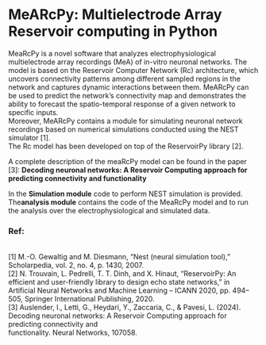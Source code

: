# MeARcPy: Multielectrode Array Reservoir computing in Python

MeaRcPy is a novel software that analyzes electrophysiological multielectrode array recordings (MeA) of in-vitro neuronal networks. The model is based on the Reservoir Computer Network (Rc) architecture, which uncovers connectivity patterns among different sampled regions in the network and captures dynamic interactions between them. MeARcPy can be used to predict the network’s connectivity map and demonstrates the ability to forecast the spatio-temporal response of a given network to specific inputs.\
Moreover, MeARcPy contains a module for simulating neuronal network recordings based on numerical simulations conducted using the NEST simulator [1].\
The Rc model has been developed on top of the ReservoirPy library [2].

A complete description of the meaRcPy model can be found in the paper [3]:
**Decoding neuronal networks: A Reservoir Computing approach for predicting connectivity and functionality**

In the **Simulation module** code to perform NEST simulation is provided. The**analysis module** contains the code of the MeaRcPy model and to run the analysis over the electrophysiological and simulated data.

### Ref:
\
[1] M.-O. Gewaltig and M. Diesmann, “Nest (neural simulation tool),” Scholarpedia, vol. 2, no. 4, p. 1430, 2007.\
[2] N. Trouvain, L. Pedrelli, T. T. Dinh, and X. Hinaut, “ReservoirPy: An efficient and user-friendly library to design
    echo state networks,” in Artificial Neural Networks and Machine Learning – ICANN 2020, pp. 494–505, Springer International Publishing, 2020.\
[3] Auslender, I., Letti, G., Heydari, Y., Zaccaria, C., & Pavesi, L. (2024). Decoding neuronal networks: A Reservoir Computing approach for predicting connectivity and         
    functionality. Neural Networks, 107058.
